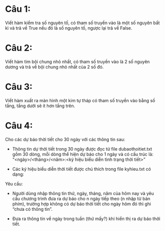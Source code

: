 # Câu 1: 
Viết hàm kiểm tra số nguyên tố, có tham số truyền vào là một số nguyên bất kì và trả về True nếu đó là số nguyên tố, ngược lại trả về False.


# Câu 2: 
Viết hàm tìm bội chung nhỏ nhất, có tham số truyền vào là 2 số nguyên dương và trả về bội chung nhỏ nhất của 2 số đó.


# Câu 3: 
Viết hàm xuất ra màn hình một kim tự tháp có tham số truyền vào bằng số tầng, tầng dưới sẽ ít hơn tầng trên.


# Câu 4: 
Cho các dự báo thời tiết cho 30 ngày với các thông tin sau:

- Thông tin dự thời tiết trong 30 ngày được đọc từ file dubaothoitiet.txt gồm 30 dòng, mỗi dòng thể hiện dự báo cho 1 ngày và có cấu trúc là: “<ngày>/<tháng>/<năm>:<ký hiệu biểu diễn tình trạng thời tiết>”

- Các ký hiệu biểu diễn thời tiết được chú thích trong file kyhieu.txt có dạng:

Yêu cầu:

- Người dùng nhập thông tin thứ, ngày, tháng, năm của hôm nay và yêu cầu chương trình đưa ra dự báo cho n ngày tiếp theo (n nhập từ bàn phím), trường hợp không có dự báo thời tiết cho ngày hôm đó thì ghi “chưa có thông tin”.

- Đưa ra thông tin về ngày trong tuần (thứ mấy?) khi hiển thị ra dự báo thời tiết.
